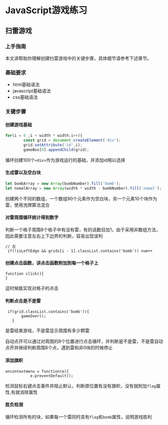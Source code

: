 # JavaScript游戏练习
## 扫雷游戏
### 上手指南
本文讲帮助你理解创建扫雷游戏中的关键步骤，具体细节请参考下述章节。
### 基础要求
- html基础语法
- javascript基础语法
- css基础语法
### 关键步骤
#### 创建游戏基础
```js
for(i = 0 ;i < width * width;i++){
        const grid = document.createElement('div');
        grid.setAttribute('id',i);
        gameBox[0].appendChild(grid); 
```
循环创建100个`<div>`作为游戏运行的基础，并添加id用以选择
#### 生成雷以及空白块
```js
let bombArray = new Array(bumbNumber).fill('bomb');
let nomalArray = new Array(width * width - bumbNumber).fill('nomal');
```
创建两个不同的数组，一个数组90个元素作为空白块，另一个元素10个块作为雷，使用洗牌算法混合
#### 对雷周围循环统计得到数字
判断一个格子周围8个格子中有没有雷，有的话数目加1，由于采用非数组方法，因此需要注意左右上下边界的判断，容易出现误判
```
// 左
 if(!isLeftEdge && grids[i - 1].classList.contains('bomb')) num++ 
 ```
 #### 创建点击函数，讲点击函数附加到每一个格子上
 ```
 function click(){
 }
 ```
 这时候能实现对格子的点击
 #### 判断点击是不是雷
 ```
  if(grid.classList.contains('bomb')){
        gameOver();
    }
 ```
 
 是雷结束游戏，不是雷显示周围有多少颗雷
 
 自动点开可以通过对周围的8个位置进行点击循环，并判断是不是雷，不是雷自动点开并继续判断周围8个点，遇到雷和非0块的时候停止
 #### 添加旗帜
 ```
 oncontextmenu = function(e){
            e.preventDefault();
 ```
 检测鼠标右键点击事件并阻止默认，判断原位置有没有旗帜，没有就附加`flag`属性,有就消除属性
 #### 胜负检测
 循环检测所有的块，如果每一个雷同时具有`flag`和`bomb`属性，说明游戏胜利
 
 
